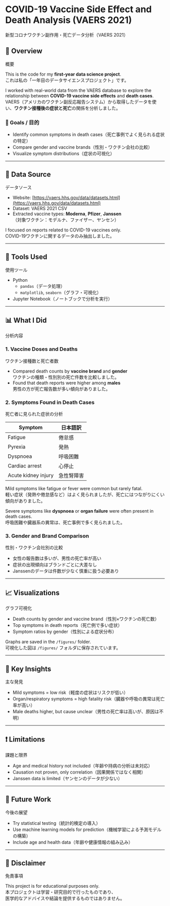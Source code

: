 # COVID-19 Vaccine Side Effect and Death Analysis (VAERS 2021)  
新型コロナワクチン副作用・死亡データ分析（VAERS 2021）

## 📌 Overview  
概要

This is the code for my **first-year data science project**.  
これは私の「一年目のデータサイエンスプロジェクト」です。  

I worked with real-world data from the VAERS database to explore the relationship between **COVID-19 vaccine side effects** and **death cases**.  
VAERS（アメリカのワクチン副反応報告システム）から取得したデータを使い、**ワクチン接種後の症状と死亡**の関係を分析しました。

### 🎯 Goals / 目的

- Identify common symptoms in death cases（死亡事例でよく見られる症状の特定）
- Compare gender and vaccine brands（性別・ワクチン会社の比較）
- Visualize symptom distributions（症状の可視化）

---

## 📂 Data Source  
データソース

- Website: [https://vaers.hhs.gov/data/datasets.html](https://vaers.hhs.gov/data/datasets.html)
- Dataset: VAERS 2021 CSV
- Extracted vaccine types: **Moderna**, **Pfizer**, **Janssen**  
  （対象ワクチン：モデルナ、ファイザー、ヤンセン）

I focused on reports related to COVID-19 vaccines only.  
COVID-19ワクチンに関するデータのみ抽出しました。

---

## 🧰 Tools Used  
使用ツール

- Python
  - `pandas`（データ処理）
  - `matplotlib`, `seaborn`（グラフ・可視化）
- Jupyter Notebook（ノートブックで分析を実行）

---

## 📊 What I Did  
分析内容

### 1. Vaccine Doses and Deaths  
ワクチン接種数と死亡者数

- Compared death counts by **vaccine brand** and **gender**  
  ワクチンの種類・性別別の死亡件数を比較しました。
- Found that death reports were higher among **males**  
  男性の方が死亡報告数が多い傾向がありました。

### 2. Symptoms Found in Death Cases  
死亡者に見られた症状の分析

| Symptom             | 日本語訳           |
|---------------------|-------------------|
| Fatigue             | 倦怠感              |
| Pyrexia             | 発熱               |
| Dyspnoea            | 呼吸困難            |
| Cardiac arrest      | 心停止              |
| Acute kidney injury | 急性腎障害          |

Mild symptoms like fatigue or fever were common but rarely fatal.  
軽い症状（発熱や倦怠感など）はよく見られましたが、死亡にはつながりにくい傾向がありました。

Severe symptoms like **dyspnoea** or **organ failure** were often present in death cases.  
呼吸困難や臓器系の異常は、死亡事例で多く見られました。

### 3. Gender and Brand Comparison  
性別・ワクチン会社別の比較

- 女性の報告数は多いが、男性の死亡率が高い  
- 症状の出現傾向はブランドごとに大差なし  
- Janssenのデータは件数が少なく慎重に扱う必要あり

---

## 📈 Visualizations  
グラフ可視化

- Death counts by gender and vaccine brand（性別×ワクチンの死亡数）
- Top symptoms in death reports（死亡例で多い症状）
- Symptom ratios by gender（性別による症状分布）

Graphs are saved in the `/figures/` folder.  
可視化した図は `/figures/` フォルダに保存されています。

---

## 🧠 Key Insights  
主な発見

- Mild symptoms = low risk（軽度の症状はリスクが低い）
- Organ/respiratory symptoms = high fatality risk（臓器や呼吸の異常は死亡率が高い）
- Male deaths higher, but cause unclear（男性の死亡率は高いが、原因は不明）

---

## ❗ Limitations  
課題と限界

- Age and medical history not included（年齢や持病の分析は未対応）
- Causation not proven, only correlation（因果関係ではなく相関）
- Janssen data is limited（ヤンセンのデータが少ない）

---

## 🚀 Future Work  
今後の展望

- Try statistical testing（統計的検定の導入）
- Use machine learning models for prediction（機械学習による予測モデルの構築）
- Include age and health data（年齢や健康情報の組み込み）

---

## 📝 Disclaimer  
免責事項

This project is for educational purposes only.  
本プロジェクトは学習・研究目的で行ったものであり、  
医学的なアドバイスや結論を提供するものではありません。



